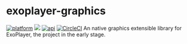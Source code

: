 # exoplayer-graphics
[![platform](https://img.shields.io/badge/platform-android-green.svg)](http://developer.android.com/index.html)
<img src="https://img.shields.io/badge/license-MIT-green.svg?style=flat">
[![api](https://img.shields.io/badge/API-16%2B-blue.svg?style=flat)](https://android-arsenal.com/api?level=16)
[![CircleCI](https://circleci.com/gh/heitaoflower/exoplayer-graphics.svg?style=svg)](https://circleci.com/gh/heitaoflower/exoplayer-graphics)
An native graphics extensible library for ExoPlayer, the project in the early stage.
